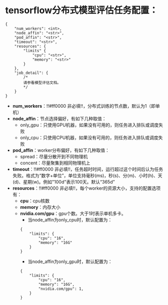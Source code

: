 # tensorflow分布式模型评估任务配置：
``` 
{
    "num_workers": <int>,
    "node_affin": "<str>",
    "pod_affin": "<str>",
    "timeout": "<str>",
    "resources": {
        "limits" {
            "cpu": "<str>",
            "memory": "<str>"
        }
    },
    "job_detail": {
        /*
        请参看模型评估文档。
        */
    }
}
```
- **num_workers**：!!#ff0000 非必填!!，分布式训练的节点数，默认为1（即单机）
- **node_affin**：节点选择偏好，有如下几种取值：
    - only_gpu：只使用GPU机器，如果没有可用的，则任务进入排队或调度失败
    - only_cpu：只使用CPU机器，如果没有可用的，则任务进入排队或调度失败
- **pod_affin**：worker分布偏好，有如下几种取值：
	- spread：尽量分散开到不同物理机
    - concent：尽量聚集到相同物理机上
- **timeout**：!!#ff0000 非必填!!，任务超时时间，运行超过这个时间后认为任务失败。格式为“数字+单位”，单位支持毫秒(ms)，秒(s)、分(m)、小时(h)、天(d)、星期(w)。例如"100d"表示100天。默认“365d”
- **resources**：!!#ff0000 非必填!!，每个worker的资源大小，支持的配置选项有：
	- **cpu**：cpu核数
	- **memory**：内存大小
	- **nvidia.com/gpu**：gpu个数。大于1时表示单机多卡。
	    - 当node_affin为only_cpu时，默认配置为：
        ``` 
        {
            "limits": {
                "cpu": "16", 
                "memory": "16G"
            }
        }
        ```
        - 当node_affin为only_gpu时，默认配置为：
        ``` 
        {
            "limits": {
                "cpu": "16", 
                "memory": "16G",
                "nvidia.com/gpu": 1,
            }
        }
        ```